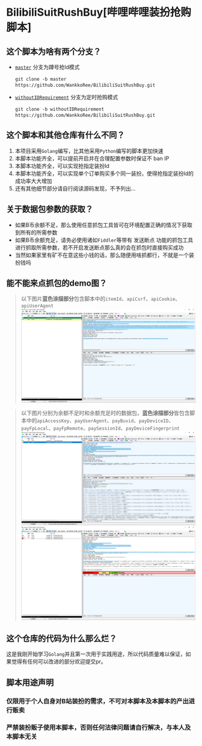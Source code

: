 # BilibiliSuitRushBuy[哔哩哔哩装扮抢购脚本]

## 这个脚本为啥有两个分支？

- [`master`](https://github.com/WankkoRee/BilibiliSuitRushBuy/tree/master) 分支为蹲号抢Id模式
  ```shell
  git clone -b master https://github.com/WankkoRee/BilibiliSuitRushBuy.git
  ```
- [`withoutIDRequirement`](https://github.com/WankkoRee/BilibiliSuitRushBuy/tree/withoutIDRequirement) 分支为定时抢购模式
  ```shell
  git clone -b withoutIDRequirement https://github.com/WankkoRee/BilibiliSuitRushBuy.git
  ```

## 这个脚本和其他仓库有什么不同？

1. 本项目采用`Golang`编写，比其他采用`Python`编写的脚本更加快速
2. 本脚本功能齐全，可以提前开启并在合理配置参数时保证不 ban IP
3. 本脚本功能齐全，可以实现抢指定装扮Id
4. 本脚本功能齐全，可以实现单个订单购买多个同一装扮，使得抢指定装扮Id的成功率大大增加
5. 还有其他细节部分请自行阅读源码发现，不予列出...

## 关于数据包参数的获取？

- 如果B币余额不足，那么使用任意抓包工具皆可在环境配置正确的情况下获取到所有的所需参数
- 如果B币余额充足，请务必使用诸如`Fiddler`等带有 发送断点 功能的抓包工具进行抓取所需参数，若不开启发送断点那么真的会在抓包时直接购买成功
- 当然如果家里有矿不在意这些小钱的话，那么随便用啥抓都行，不就是一个装扮钱吗

## 能不能来点抓包的demo图？

> 以下图片**蓝色涂描部分**包含脚本中的`itemId`、`apiCsrf`、`apiCookie`、`apiUserAgent`
> ![api](./Screenshots/AFEF4592952FF90CBBE8E0D15301F966BBEEF546.png)

> 以下图片分别为余额不足时和余额充足时的数据包，**蓝色涂描部分**皆包含脚本中的`apiAccessKey`、`payUserAgent`、`payBuvid`、`payDeviceID`、`payFpLocal`、`payFpRemote`、`paySessionId`、`payDeviceFingerprint`
> ![api](./Screenshots/A0D7D8D2E1C81F69439D4263E7559058E0ED1F14.png)
> ![api](./Screenshots/F288684AD35F9D3E9B619706736874511C6DB4AA.png)

## 这个仓库的代码为什么那么烂？

这是我刚开始学习`Golang`并且第一次用于实践用途，所以代码质量难以保证，如果觉得有任何可以改进的部分欢迎提交pr。

## 脚本用途声明

### 仅限用于个人自身对B站装扮的需求，不可对本脚本及本脚本的产出进行贩卖
### 严禁装扮贩子使用本脚本，否则任何法律问题请自行解决，与本人及本脚本无关
